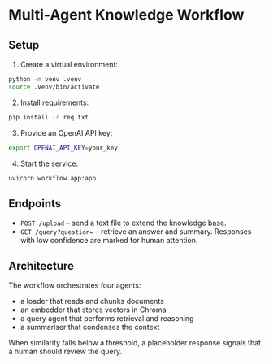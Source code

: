 # Multi-Agent Knowledge Workflow


## Setup

1. Create a virtual environment:

```bash
python -m venv .venv
source .venv/bin/activate
```

2. Install requirements:

```bash
pip install -r req.txt
```

3. Provide an OpenAI API key:

```bash
export OPENAI_API_KEY=your_key
```

4. Start the service:

```bash
uvicorn workflow.app:app
```

## Endpoints

- `POST /upload` – send a text file to extend the knowledge base.
- `GET /query?question=` – retrieve an answer and summary. Responses with low confidence are marked for human attention.


## Architecture

The workflow orchestrates four agents:

- a loader that reads and chunks documents
- an embedder that stores vectors in Chroma
- a query agent that performs retrieval and reasoning
- a summariser that condenses the context

When similarity falls below a threshold, a placeholder response signals that a human should review the query.

